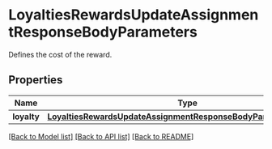 # LoyaltiesRewardsUpdateAssignmentResponseBodyParameters

Defines the cost of the reward.

## Properties
Name | Type | Description | Notes
------------ | ------------- | ------------- | -------------
**loyalty** | [**LoyaltiesRewardsUpdateAssignmentResponseBodyParametersLoyalty**](LoyaltiesRewardsUpdateAssignmentResponseBodyParametersLoyalty.md) |  | [optional] 

[[Back to Model list]](../README.md#documentation-for-models) [[Back to API list]](../README.md#documentation-for-api-endpoints) [[Back to README]](../README.md)


